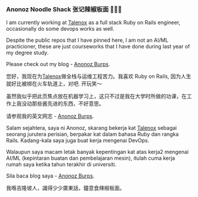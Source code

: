 ### Anonoz Noodle Shack 张记辣椒板面 🍜🇲🇾

<!--
**anonoz/anonoz** is a ✨ _special_ ✨ repository because its `README.md` (this file) appears on your GitHub profile.

Here are some ideas to get you started:

- 🔭 I’m currently working on ...
- 🌱 I’m currently learning ...
- 👯 I’m looking to collaborate on ...
- 🤔 I’m looking for help with ...
- 💬 Ask me about ...
- 📫 How to reach me: ...
- 😄 Pronouns: ...
- ⚡ Fun fact: ...
-->

I am currently working at [Talenox](https://github.com/talenox) as a full stack Ruby on Rails engineer, occasionally do some devops works as well. 

Despite the public repos that I have pinned here, I am not an AI/ML practicioner, these are just courseworks that I have done during last year of my degree study.

Please check out my blog - [Anonoz Burps](https://anonoz.github.io).

您好，我现在为[Talenox](https://github.com/talenox)做全栈与运维工程苦力。我喜欢 Ruby on Rails, 因为人生就好比被绑在火车轨道上，对吧. 开玩笑～

虽然我似乎把此页焦点放在机器学习上，这只不过是我在大学时所做的功课，在工作上我没动那些酱先进的东西，不好意思。

请参观我的英文网志 - [Anonoz Burps](https://anonoz.github.io).

Salam sejahtera, saya ni Anonoz, skarang bekerja kat [Talenox](https://www.talenox.com.my) sebagai seorang jurutera perisian, berpakar kat dalam bahasa Ruby dan rangka Rails. Kadang-kala saya juga buat kerja mengenai DevOps.

Walaupun saya macam letak banyak kepentingan kat atas kerja2 mengenai AI/ML (kepintaran buatan dan pembelajaran mesin), itulah cuma kerja rumah saya ketika tahun terakhir di universiti. 

Sila baca blog saya - [Anonoz Burps](https://anonoz.github.io).

我喺吉隆坡人，識得少少廣東話，鐘意食辣椒板面。
